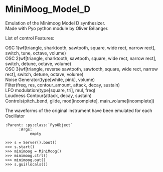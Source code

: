 # MiniMoog_Model_D

 Emulation of the Minimoog Model D synthesizer.  
 Made with Pyo python module by Oliver Bélanger.

  List of control Features:
    
  OSC 1(wf[triangle, sharktooth, sawtooth, square, wide rect, narrow rect], switch, tune, octave, volume)  
  OSC 2(wf[triangle, sharktooth, sawtooth, square, wide rect, narrow rect], switch, detune, octave, volume)  
  OSC 3(wf[triangle, reverse sawtooth, sawtooth, square, wide rect, narrow rect], switch, detune, octave, volume)  
  Noise Generator(type[white, pink], volume)  
  Filter(freq, res, contour_amount, attack, decay, sustain)  
  LFO modulation(type[square, tri], mul, freq)  
  Loudness Contour(attack, decay, sustain)  
  Controls(pitch_bend, glide, mod[incomplete], main_volume[incomplete])  

  The waveforms of the original instrument have been emulated for each Oscillator
  
    :Parent: :py:class:`PyoObject`
          :Args:
               empty
    
    >>> s = Server().boot()
    >>> s.start()
    >>> minimoog = MiniMoog()
    >>> minimoog.ctrl()
    >>> minimoog.out()
    >>> s.gui(locals())
 
